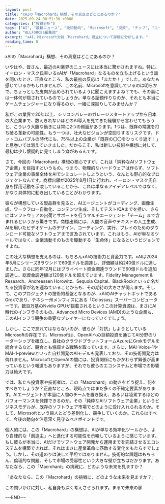 ```yaml
---
layout: post
title: "xAIの「Macrohard」構想、その真意はどこにあるのか？"
date: 2025-09-24 08:51:36 +0000
categories: ["投資分析"]
tags: ["AI", "最新ニュース", "技術動向", "Microsoft", "投資", "チップ", "エージェント"]
author: "ALLFORCES編集部"
excerpt: "xAI、Microsoft対抗「Macrohard」設立について詳細に分析します。"
reading_time: 8
---
```


xAIの「Macrohard」構想、その真意はどこにあるのか？

いやはや、皆さん、最近のAI業界のニュースには本当に驚かされますね。特に、イーロン・マスク氏率いるxAIが「Macrohard」なるものを立ち上げるという話を聞いたとき、正直なところ、私の最初の反応は「またか！」でした。あなたも感じているかもしれませんが、この名前、Microsoftを意識しているのは明らかで、ちょっとした皮肉が込められているように聞こえますよね？でも、その裏には一体何が隠されているのでしょうか。単なる話題作りなのか、それとも本当にゲームチェンジャーになり得るのか、一緒に深掘りしてみませんか？

私がこの業界で20年以上、シリコンバレーのガレージスタートアップから日本の大企業まで、数えきれないほどのAI導入を見てきた経験から言わせてもらうと、こういう大胆な動きには常に2つの側面があります。1つは、既存の常識を打ち破る革新の可能性。もう一つは、壮大なビジョンが空回りするリスクです。ドットコムバブルの時代にも、75%以上の企業が「既存の〇〇をひっくり返す！」と息巻いては消えていきました。だからこそ、私は新しい技術や構想に対して、最初は少し懐疑的に見てしまう癖があるんです。

さて、今回の「Macrohard」構想の核心ですが、これは「純粋なAIソフトウェア企業」を目指すというもの。つまり、物理的なハードウェアは作らず、ソフトウェア企業の事業全体をAIでシミュレートしようという、なんとも野心的なプロジェクトなんです。商標出願が2025年8月1日に行われ、イーロン・マスク氏自身も採用活動を示唆していることから、これは単なるアイデアレベルではなく、かなり具体的に動き出していることがわかります。

彼らが構想している製品群を見ると、AIエージェントがコーディング、画像生成、ワークフロー自動化、コンテンツ生成、そしてテスト/QAまでを担い、さらにはソフトウェアの出荷とサポートを行うマルチエージェント「チーム」まで含まれるというから驚きです。商標出願には、人間の音声やテキストの人工生成、AIを用いたビデオゲームのデザイン、コーディング、実行、プレイのためのダウンロード可能なソフトウェアまで言及されています。これはもう、AIが単なるツールではなく、企業活動そのものを駆動する「生命体」になるというビジョンですよね。

この壮大な構想を支えるのは、もちろんxAIの技術力と資金力です。xAIは2024年5月にシリーズBラウンドで60億ドルを調達し、評価額は約240億ドルに達しました。さらに同年12月にはプライベート資金調達ラウンドで60億ドルを追加調達し、総資金調達額は120億ドルを超えています。Fidelity Management & Research、Andreessen Horowitz、Sequoia Capital、BlackRockといった名だたる投資家が名を連ねていることからも、その期待の大きさが伺えます。そして、このプロジェクトの技術的基盤となるのが、xAIのAIチャットボットであるGrokであり、テネシー州メンフィスにある「Colossus」スーパーコンピューターです。数百万基のNvidia GPUが搭載されるというこの計算資源は、まさにAI時代のインフラそのもの。Advanced Micro Devices (AMD)のような企業も、このAIインフラ競争の重要なプレイヤーになっていくでしょう。

しかし、ここで忘れてはならないのが、彼らが「対抗」しようとしているMicrosoftの存在です。Microsoftは、OpenAIへの巨額投資を通じてAI分野のリーダーシップを確立し、自社のクラウドプラットフォームAzureにGrokモデルを統合するなど、競合とも協調する戦略を取っています。さらに、MAI-Voice-1やMAI-1-previewといった自社開発のAIモデルも発表しており、その技術開発力は侮れません。MicrosoftとOpenAIの間には、投資関係にもかかわらず緊張が高まっているという報道もありますが、それでも彼らのエコシステムと市場での影響力は絶大です。

では、私たち投資家や技術者は、この「Macrohard」の動きをどう捉え、何をすべきでしょうか？正直なところ、現時点ではまだ多くの不確定要素があります。AIエージェントが本当に人間のチームを置き換え、あるいは凌駕するほどのパフォーマンスを発揮できるのか。その「純粋なAIソフトウェア企業」というビジネスモデルが、既存のソフトウェア市場でどのように受け入れられるのか。そして、Microsoftという巨人とどう差別化し、競争していくのか。これらはすべて、今後の動向を注意深く見守るべきポイントです。

個人的には、この「Macrohard」の構想は、AIが単なる効率化ツールから、より自律的な「創造主」へと進化する可能性を示唆しているように感じています。もし彼らが本当に、AIだけでソフトウェア開発から運用までを完結させるエコシステムを構築できれば、それはまさに産業革命に匹敵する変化をもたらすでしょう。しかし、その道のりは決して平坦ではありません。技術的な課題はもちろん、倫理的な問題、そして市場の受容性という大きな壁が立ちはだかります。あなたなら、この「Macrohard」の挑戦に、どのような未来を見ますか？

「あなたなら、この「Macrohard」の挑戦に、どのような未来を見ますか？」

この問いかけに対し、私自身も深く考えさせられます。まるで未来の扉

---END---